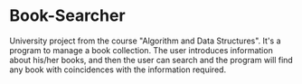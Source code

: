 # Book-Searcher
University project from the course "Algorithm and Data Structures". It's a program to manage a book collection. The user introduces information about his/her books, and then the user can search and the program will find any book with coincidences with the information required.
